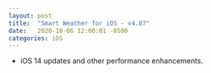 ```yaml
---
layout: post
title:  "Smart Weather for iOS - v4.07"
date:   2020-10-06 12:00:01 -0500
categories: iOS
---
```


- iOS 14 updates and other performance enhancements.
